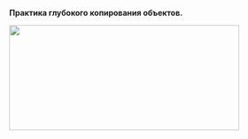 **Практика глубокого копирования объектов.**

<img src="https://www.onlyoffice.com/blog/wp-content/uploads/2021/07/copy-doc-onlyoffice.png" width="415" height="190" />
